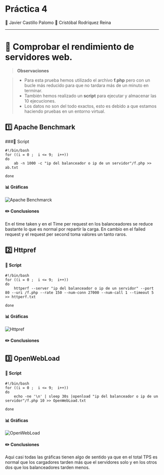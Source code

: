 Práctica 4
===================
:bust_in_silhouette: Javier Castillo Palomo
:bust_in_silhouette: Cristóbal Rodríquez Reina

----------


:wrench: </i>Comprobar el rendimiento de servidores web.
==================

> **Observaciones**

> - Para esta prueba hemos utilizado el archivo **f.php** pero con un bucle más reducido para que no tardara más de un minuto en terminar.
> - También hemos realizado un **script** para ejecutar y almacenar las 10 ejecuciones.
> - Los datos no son del todo exactos, esto es debido a que estamos haciendo pruebas en un entorno virtual.

:one: Apache Benchmark
-------------------

###:page_facing_up:  Script

    #!/bin/bash
	for ((i = 0 ;  i <= 9;  i++))
	do
		ab -n 1000 -c "ip del balanceador o ip de un servidor"/f.php >> ab.txt
		
	done

#### :bar_chart: Gráficas

![Apache Benchmarck](https://github.com/makelele29/SWAP/blob/master/Practicas/Pr%C3%A1ctica%204/AB.JPG?raw=true)

#### :pencil2: Conclusiones

En el time taken y en el Time per request en los balanceadores se reduce bastante lo que es normal por repartir la carga.
En cambio en el failed request y el request per second toma valores un tanto raros.

:two: Httpref
-------------------

#### :page_facing_up: Script

    #!/bin/bash
	for ((i = 0 ;  i <= 9;  i++))
	do
		httperf --server "ip del balanceador o ip de un servidor" --port 80 --uri /f.php --rate 150 --num-conn 27000 --num-call 1 --timeout 5 >> httperf.txt
	
	done

#### :bar_chart: Gráficas

![Httpref]()

#### :pencil2: Conclusiones



:three: OpenWebLoad
-------------------

#### :page_facing_up: Script

    #!/bin/bash
	for ((i = 0 ;  i <= 9;  i++))
	do
		echo -ne '\n' | sleep 30s |openload "ip del balanceador o ip de un servidor"/f.php 10 >> OpenWebLoad.txt
		
	done

#### :bar_chart: Gráficas

![OpenWebLoad](https://github.com/makelele29/SWAP/blob/master/Practicas/Pr%C3%A1ctica%204/openWebLoad.JPG?raw=true)

#### :pencil2: Conclusiones

Aqui casi todas las gráficas tienen algo de sentido ya que en el total TPS es normal que los cargadores tarden más que el servidores solo y en los otros dos que los balanceadores tarden menos.